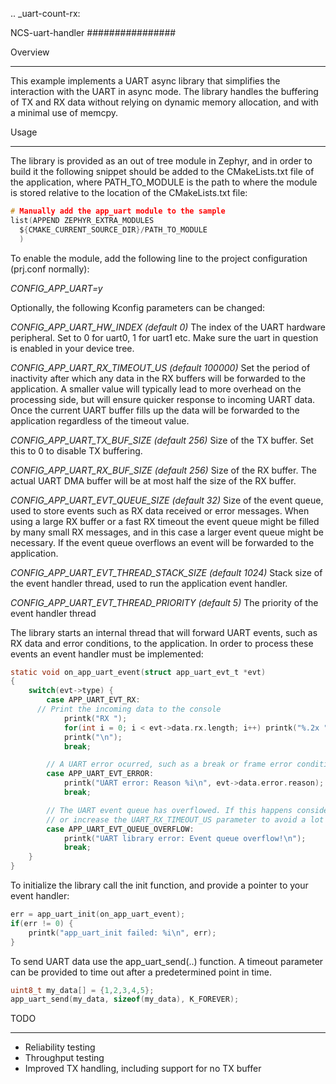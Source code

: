 .. _uart-count-rx:

NCS-uart-handler
################

Overview
********
This example implements a UART async library that simplifies the interaction with the UART in async mode. 
The library handles the buffering of TX and RX data without relying on dynamic memory allocation, and with a minimal use of memcpy. 

Usage
*****

The library is provided as an out of tree module in Zephyr, and in order to build it the following snippet should be added to the CMakeLists.txt file of the application, where PATH_TO_MODULE is the path to where the module is stored relative to the location of the CMakeLists.txt file:

```c
# Manually add the app_uart module to the sample
list(APPEND ZEPHYR_EXTRA_MODULES
  ${CMAKE_CURRENT_SOURCE_DIR}/PATH_TO_MODULE
  )
```

To enable the module, add the following line to the project configuration (prj.conf normally):

*CONFIG_APP_UART=y*

Optionally, the following Kconfig parameters can be changed:

*CONFIG_APP_UART_HW_INDEX (default 0)*
	The index of the UART hardware peripheral. Set to 0 for uart0, 1 for uart1 etc. 
	Make sure the uart in question is enabled in your device tree. 

*CONFIG_APP_UART_RX_TIMEOUT_US (default 100000)*
	Set the period of inactivity after which any data in the RX buffers will be forwarded to the application. 
	A smaller value will typically lead to more overhead on the processing side, but will ensure quicker response to incoming UART data. 
	Once the current UART buffer fills up the data will be forwarded to the application regardless of the timeout value. 

*CONFIG_APP_UART_TX_BUF_SIZE (default 256)*
	Size of the TX buffer. Set this to 0 to disable TX buffering.
		
*CONFIG_APP_UART_RX_BUF_SIZE (default 256)*
	Size of the RX buffer. The actual UART DMA buffer will be at most half the size of the RX buffer. 

*CONFIG_APP_UART_EVT_QUEUE_SIZE (default 32)*
	Size of the event queue, used to store events such as RX data received or error messages. 
	When using a large RX buffer or a fast RX timeout the event queue might be filled by many small RX messages, and in this case a larger event queue might be necessary. 
	If the event queue overflows an event will be forwarded to the application. 

*CONFIG_APP_UART_EVT_THREAD_STACK_SIZE (default 1024)*
	Stack size of the event handler thread, used to run the application event handler. 

*CONFIG_APP_UART_EVT_THREAD_PRIORITY (default 5)*
	The priority of the event handler thread


The library starts an internal thread that will forward UART events, such as RX data and error conditions, to the application. 
In order to process these events an event handler must be implemented:

```c
static void on_app_uart_event(struct app_uart_evt_t *evt)
{
	switch(evt->type) {
		case APP_UART_EVT_RX:
      // Print the incoming data to the console
			printk("RX ");
			for(int i = 0; i < evt->data.rx.length; i++) printk("%.2x ", evt->data.rx.bytes[i]);
			printk("\n");
			break;

		// A UART error ocurred, such as a break or frame error condition
		case APP_UART_EVT_ERROR:
			printk("UART error: Reason %i\n", evt->data.error.reason);
			break;

		// The UART event queue has overflowed. If this happens consider increasing the UART_EVENT_QUEUE_SIZE (will increase RAM usage),
		// or increase the UART_RX_TIMEOUT_US parameter to avoid a lot of small RX packets filling up the event queue
		case APP_UART_EVT_QUEUE_OVERFLOW:
			printk("UART library error: Event queue overflow!\n");
			break;
	}
}
```

To initialize the library call the init function, and provide a pointer to your event handler:

```c
err = app_uart_init(on_app_uart_event);
if(err != 0) {
	printk("app_uart_init failed: %i\n", err);
}
```

To send UART data use the app_uart_send(..) function. A timeout parameter can be provided to time out after a predetermined point in time. 

```c
uint8_t my_data[] = {1,2,3,4,5};
app_uart_send(my_data, sizeof(my_data), K_FOREVER);
```

TODO
****
- Reliability testing
- Throughput testing
- Improved TX handling, including support for no TX buffer
